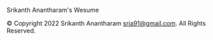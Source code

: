 Srikanth Anantharam's Wesume

© Copyright 2022 Srikanth Anantharam <sria91@gmail.com>. All Rights Reserved.
